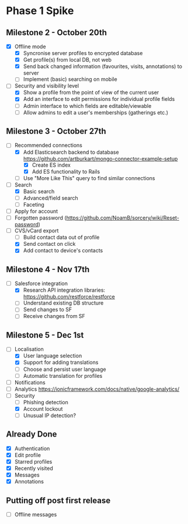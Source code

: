 # Phase 1 Spike

## Milestone 2 - October 20th

- [x] Offline mode
  - [x] Syncronise server profiles to encrypted database
  - [x] Get profile(s) from local DB, not web
  - [x] Send back changed information (favourites, visits, annotations) to server
  - [ ] Implement (basic) searching on mobile
- [ ] Security and visibility level
  - [x] Show a profile from the point of view of the current user
  - [x] Add an interface to edit permissions for individual profile fields
  - [ ] Admin interface to which fields are editable/viewable
  - [ ] Allow admins to edit a user's memberships (gatherings etc.)

## Milestone 3 - October 27th

- [ ] Recommended connections
  - [x] Add Elasticsearch backend to database https://github.com/artburkart/mongo-connector-example-setup
    - [x] Create ES index
    - [x] Add ES functionality to Rails
  - [ ] Use "More Like This" query to find similar connections
- [ ] Search
  - [x] Basic search
  - [ ] Advanced/field search
  - [ ] Faceting
- [ ] Apply for account
- [ ] Forgotten password (https://github.com/NoamB/sorcery/wiki/Reset-password)
- [ ] CVS/vCard export
  - [ ] Build contact data out of profile
  - [x] Send contact on click
  - [x] Add contact to device's contacts

## Milestone 4 - Nov 17th

- [ ] Salesforce integration
  - [x] Research API integration libraries: https://github.com/restforce/restforce
  - [ ] Understand existing DB structure
  - [ ] Send changes to SF
  - [ ] Receive changes from SF

## Milestone 5 - Dec 1st

- [ ] Localisation
  - [x] User language selection
  - [x] Support for adding translations
  - [ ] Choose and persist user language
  - [ ] Automatic translation for profiles
- [ ] Notifications
- [ ] Analytics https://ionicframework.com/docs/native/google-analytics/
- [ ] Security
  - [ ] Phishing detection
  - [x] Account lockout
  - [ ] Unusual IP detection?

## Already Done

- [x] Authentication
- [x] Edit profile
- [x] Starred profiles
- [x] Recently visited
- [x] Messages
- [x] Annotations

## Putting off post first release

- [ ] Offline messages
